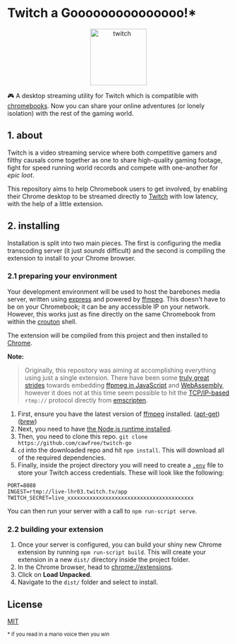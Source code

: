 # Twitch a Gooooooooooooooo!*

<p align="center">
  <a href="https://www.twitch.tv">
    <img height="128" src="https://blog.twitch.tv/assets/uploads/generic-email-header-1.jpg" alt="twitch"/>
  </a>
</p>

🎮 A desktop streaming utility for Twitch which is compatible with [chromebooks](https://www.google.com/intl/en_uk/chromebook/shop/?gclid=Cj0KCQjwybD0BRDyARIsACyS8muo3qfeKIJWHwOoFbmLGwCfeMXNERYLXMupIJj7iA9Y2lbPjjP-ndUaAsDjEALw_wcB&gclsrc=aw.ds). Now you can share your online adventures (or lonely isolation) with the rest of the gaming world.

## 1. about

Twitch is a video streaming service where both competitive gamers and filthy causals come together as one to share high-quality gaming footage, fight for speed running world records and compete with one-another for _epic loot_.

This repository aims to help Chromebook users to get involved, by enabling their Chrome desktop to be streamed directly to [Twitch](https://www.twitch.tv/) with low latency, with the help of a little extension.

## 2. installing

Installation is split into two main pieces. The first is configuring the media transcoding server (it just _sounds_ difficult) and the second is compiling the extension to install to your Chrome browser.

### 2.1 preparing your environment

Your development environment will be used to host the barebones media server, written using [express](https://github.com/expressjs/express) and powered by [ffmpeg](https://github.com/FFmpeg/FFmpeg). This doesn't have to be on your Chromebook; it can be any accessible IP on your network. However, this works just as fine directly on the same Chromebook from within the [crouton](https://ubuntu.com/tutorials/install-ubuntu-on-chromebook) shell.

The extension will be compiled from this project and then installed to [Chrome](https://www.google.com/chrome/).

**Note:**

> Originally, this repository was aiming at accomplishing everything using just a single extension. There have been some [truly great strides](https://github.com/ffmpegjs/ffmpeg.js/) towards embedding [ffpmeg in JavaScript](https://itnext.io/build-ffmpeg-webassembly-version-ffmpeg-js-part-5-ffmpeg-js-v0-3-pre-js-and-live-streaming-c1498939a74c) and [WebAssembly](https://webassembly.org/), however it does not at this time seem possible to hit the [TCP/IP-based](https://en.wikipedia.org/wiki/Real-Time_Messaging_Protocol) `rtmp://` protocol directly from [emscripten](https://emscripten.org/).

  1. First, ensure you have the latest version of [ffmpeg](http://ffmpeg.org/download.html) installed.
     ([apt-get](https://tecadmin.net/install-ffmpeg-on-linux/)) ([brew](https://formulae.brew.sh/formula/ffmpeg))
  2. Next, you need to have [the Node.js runtime installed](https://nodejs.org/en/download/).
  3. Then, you need to clone this repo.
     `git clone https://github.com/cawfree/twitch-go`
  4. `cd` into the downloaded repo and hit `npm install`. This will download all of the required dependencies.
  5. Finally, inside the project directory you will need to create a [`.env`](https://www.npmjs.com/package/dotenv) file to store your Twitch access credentials. These will look like the following:

```env
PORT=8080
INGEST=rtmp://live-lhr03.twitch.tv/app
TWITCH_SECRET=live_xxxxxxxxxxxxxxxxxxxxxxxxxxxxxxxxxxxxxxxx
```

You can then run your server with a call to `npm run-script serve`. 

### 2.2 building  your extension

  1. Once your server is configured, you can build your shiny new Chrome extension by running `npm run-script build`. This will create your extension in a new `dist/` directory inside the project folder.
  2. In the Chrome browser, head to [chrome://extensions](chrome://extensions).
  3. Click on **Load Unpacked**.
  4. Navigate to the `dist/` folder and select to install.

## License
[MIT](https://opensource.org/licenses/MIT)

<sub>
* if you read in a mario voice then you win
</sub>
